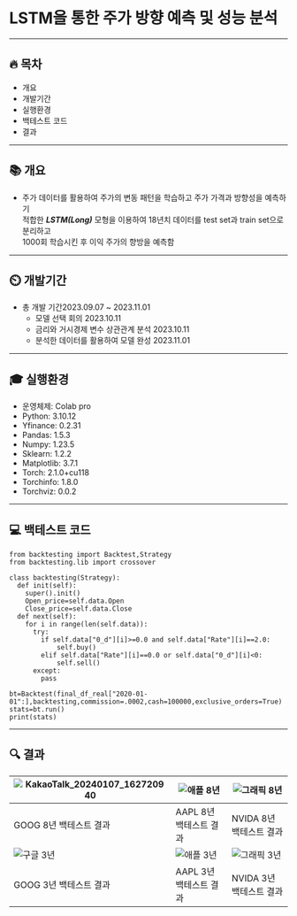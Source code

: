 # LSTM을 통한 주가 방향 예측 및 성능 분석

---
## 🔥 목차
+ 개요
+ 개발기간
+ 실행환경
+ 백테스트 코드
+ 결과
---
## 📚 개요
+ 주가 데이터를 활용하여 주가의 변동 패턴을 학습하고 주가 가격과 방향성을 예측하기<br>
적합한 ***LSTM(Long)*** 모형을 이용하여  18년치 데이터를 test set과 train set으로 분리하고<br>
1000회 학습시킨 후 이익 주가의 향방을 예측함 <br>
---
## ⏲️ 개발기간
+ 총 개발 기간2023.09.07 ~ 2023.11.01
  + 모델 선택 회의 2023.10.11
  + 금리와 거시경제 변수 상관관계 분석 2023.10.11
  + 분석한 데이터를 활용하여 모델 완성 2023.11.01
---
## 🎓 실행환경
* 운영체제: Colab pro
* Python: 3.10.12
* Yfinance: 0.2.31
* Pandas: 1.5.3
* Numpy: 1.23.5
* Sklearn: 1.2.2
* Matplotlib: 3.7.1
* Torch: 2.1.0+cu118
* Torchinfo: 1.8.0
* Torchviz: 0.0.2
---
## 💻 백테스트 코드
```
from backtesting import Backtest,Strategy
from backtesting.lib import crossover

class backtesting(Strategy):
  def init(self):
    super().init()
    Open_price=self.data.Open
    Close_price=self.data.Close
  def next(self):
    for i in range(len(self.data)):
      try:
        if self.data["0_d"][i]>=0.0 and self.data["Rate"][i]==2.0:
            self.buy()
        elif self.data["Rate"][i]==0.0 or self.data["0_d"][i]<0:
            self.sell()
      except:
        pass
```
```
bt=Backtest(final_df_real["2020-01-01":],backtesting,commission=.0002,cash=100000,exclusive_orders=True)
stats=bt.run()
print(stats)
```
---
## 🔍 결과
|![KakaoTalk_20240107_162720940](https://github.com/orcafrog/SR_workshop/assets/76116588/c007a4e3-3f7f-41c6-b5e2-9a3a9eb9dfc9)|![애플 8년](https://github.com/orcafrog/SR_workshop/assets/76116588/22d75585-632c-4c42-866f-7ea1aba7d0da)|![그래픽 8년](https://github.com/orcafrog/SR_workshop/assets/76116588/6abf17a7-b2e9-40ee-9b63-3a270d5f9d42)|
|------|---|---|
|GOOG 8년 백테스트 결과|AAPL 8년 백테스트 결과|NVIDA 8년 백테스트 결과|
|![구글 3년](https://github.com/orcafrog/SR_workshop/assets/76116588/b3180617-26f9-4466-845c-4ee708f0a369)|![애플 3년](https://github.com/orcafrog/SR_workshop/assets/76116588/7900718c-b2f3-4df6-8ac5-8b0c75e768b7)|![그래픽 3년](https://github.com/orcafrog/SR_workshop/assets/76116588/1dbec5ea-b686-44ea-afd2-baff41044a6e)|
|GOOG 3년 백테스트 결과|AAPL 3년 백테스트 결과|NVIDA 3년 백테스트 결과|


